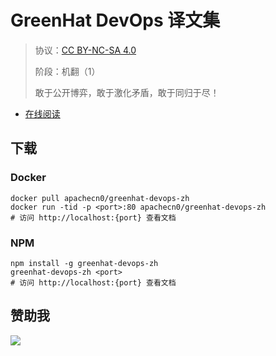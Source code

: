<!--
    需要填充的占位符：
    
    README.md
    
        GreenHat DevOps 译文集：文档中文名
        {nameEn}：文档英文名
        {urlEn}：文档原始链接
        ghdop：域名前缀
        飞龙：负责人名称
        wizardforcel：负责人 Github 用户名
        562826179：负责人 QQ
        greenhat-devops-zh：ApacheCN 的 Github 仓库名称
        greenhat-devops-zh：DockerHub 仓库名称
        greenhat-devops-zh：PYPI 包名称
        greenhat-devops-zh：NPM 包名称
    
    CNAME
    
        ghdop：域名前缀

    index.html
    
        GreenHat DevOps 译文集：文档中文名
        #2496ed：显示颜色
        greenhat-devops-zh：ApacheCN 的 Github 仓库名称

    asset/docsify-flygon-footer.js
    
        greenhat-devops-zh：ApacheCN 的 Github 仓库名称
-->

# GreenHat DevOps 译文集

> 协议：[CC BY-NC-SA 4.0](http://creativecommons.org/licenses/by-nc-sa/4.0/)
> 
> 阶段：机翻（1）
> 
> 敢于公开博弈，敢于激化矛盾，敢于同归于尽！

* [在线阅读](https://ghdop.flygon.net)

## 下载

### Docker

```
docker pull apachecn0/greenhat-devops-zh
docker run -tid -p <port>:80 apachecn0/greenhat-devops-zh
# 访问 http://localhost:{port} 查看文档
```

### NPM

```
npm install -g greenhat-devops-zh
greenhat-devops-zh <port>
# 访问 http://localhost:{port} 查看文档
```

## 赞助我

![](https://img-blog.csdnimg.cn/20200112005920729.png)
